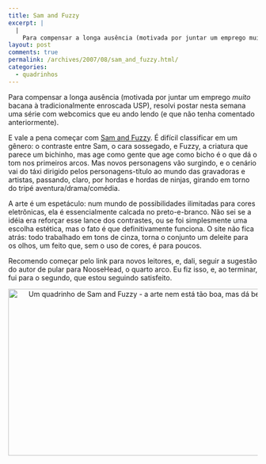 ```yaml
---
title: Sam and Fuzzy
excerpt: |
  |
    Para compensar a longa ausência (motivada por juntar um emprego muito bacana à tradicionalmente enroscada USP), resolvi postar nesta semana uma série com webcomics que eu ando lendo (e que não tenha comentado anteriormente). E vale a pena começar com...
layout: post
comments: true
permalink: /archives/2007/08/sam_and_fuzzy.html/
categories:
  - quadrinhos
---
```

Para compensar a longa ausência (motivada por juntar um emprego *muito* bacana à tradicionalmente enroscada USP), resolvi postar nesta semana uma série com webcomics que eu ando lendo (e que não tenha comentado anteriormente).

E vale a pena começar com [Sam and Fuzzy][1]. É difícil classificar em um gênero: o contraste entre Sam, o cara sossegado, e Fuzzy, a criatura que parece um bichinho, mas age como gente que age como bicho é o que dá o tom nos primeiros arcos. Mas novos personagens vão surgindo, e o cenário vai do táxi dirigido pelos personagens-título ao mundo das gravadoras e artistas, passando, claro, por hordas e hordas de ninjas, girando em torno do tripé aventura/drama/comédia.

A arte é um espetáculo: num mundo de possibilidades ilimitadas para cores eletrônicas, ela é essencialmente calcada no preto-e-branco. Não sei se a idéia era reforçar esse lance dos contrastes, ou se foi simplesmente uma escolha estética, mas o fato é que definitivamente funciona. O site não fica atrás: todo trabalhado em tons de cinza, torna o conjunto um deleite para os olhos, um feito que, sem o uso de cores, é para poucos.

Recomendo começar pelo link para novos leitores, e, dali, seguir a sugestão do autor de pular para NooseHead, o quarto arco. Eu fiz isso, e, ao terminar, fui para o segundo, que estou seguindo satisfeito.

<div align="center">
  <img title="Um quadrinho de Sam and Fuzzy - a arte nem está tão boa, mas dá bem o clima." src="//chester.me/archives/img/samandfuzzy.png" width="600" height="337" />
</div>

 [1]: http://samandfuzzy.com/
